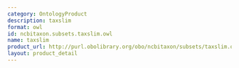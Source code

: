 ```yaml
---
category: OntologyProduct
description: taxslim
format: owl
id: ncbitaxon.subsets.taxslim.owl
name: taxslim
product_url: http://purl.obolibrary.org/obo/ncbitaxon/subsets/taxslim.owl
layout: product_detail
---
```

